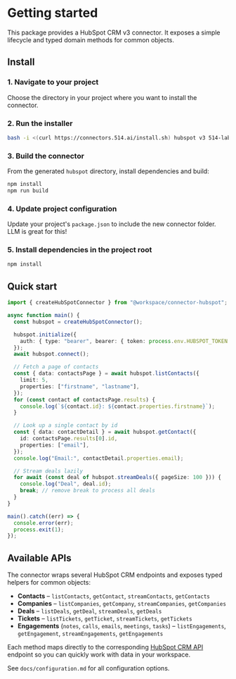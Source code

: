 # Getting started

This package provides a HubSpot CRM v3 connector. It exposes a simple lifecycle and typed domain methods for common objects.

## Install

### 1. Navigate to your project

Choose the directory in your project where you want to install the connector.

### 2. Run the installer

```bash
bash -i <(curl https://connectors.514.ai/install.sh) hubspot v3 514-labs typescript
```

### 3. Build the connector

From the generated `hubspot` directory, install dependencies and build:

```bash
npm install
npm run build
```

### 4. Update project configuration

Update your project's `package.json` to include the new connector folder. LLM is great for this!

### 5. Install dependencies in the project root

```bash
npm install
```

## Quick start

```ts
import { createHubSpotConnector } from "@workspace/connector-hubspot";

async function main() {
  const hubspot = createHubSpotConnector();

  hubspot.initialize({
    auth: { type: "bearer", bearer: { token: process.env.HUBSPOT_TOKEN! } },
  });
  await hubspot.connect();

  // Fetch a page of contacts
  const { data: contactsPage } = await hubspot.listContacts({
    limit: 5,
    properties: ["firstname", "lastname"],
  });
  for (const contact of contactsPage.results) {
    console.log(`${contact.id}: ${contact.properties.firstname}`);
  }

  // Look up a single contact by id
  const { data: contactDetail } = await hubspot.getContact({
    id: contactsPage.results[0].id,
    properties: ["email"],
  });
  console.log("Email:", contactDetail.properties.email);

  // Stream deals lazily
  for await (const deal of hubspot.streamDeals({ pageSize: 100 })) {
    console.log("Deal", deal.id);
    break; // remove break to process all deals
  }
}

main().catch((err) => {
  console.error(err);
  process.exit(1);
});
```

## Available APIs

The connector wraps several HubSpot CRM endpoints and exposes typed helpers for
common objects:

- **Contacts** – `listContacts`, `getContact`, `streamContacts`, `getContacts`
- **Companies** – `listCompanies`, `getCompany`, `streamCompanies`,
  `getCompanies`
- **Deals** – `listDeals`, `getDeal`, `streamDeals`, `getDeals`
- **Tickets** – `listTickets`, `getTicket`, `streamTickets`, `getTickets`
- **Engagements** (`notes`, `calls`, `emails`, `meetings`, `tasks`) –
  `listEngagements`, `getEngagement`, `streamEngagements`, `getEngagements`

Each method maps directly to the corresponding [HubSpot CRM API](https://developers.hubspot.com/docs/reference/api) endpoint so
you can quickly work with data in your workspace.

See `docs/configuration.md` for all configuration options.
